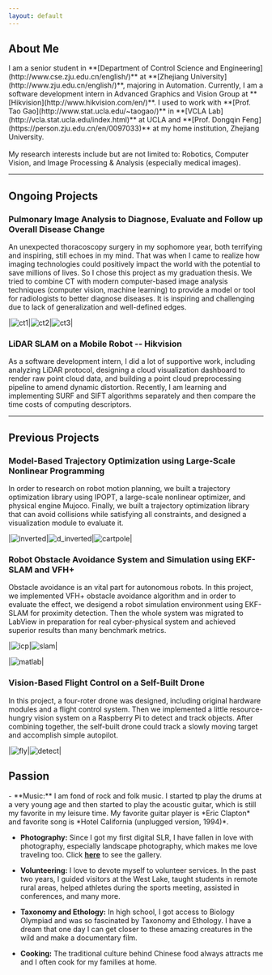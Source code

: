 ```yaml
---
layout: default
---
```


<h2 id="about">About Me </h2>
I am a senior student in **[Department of Control Science and Engineering](http://www.cse.zju.edu.cn/english/)** at **[Zhejiang University](http://www.zju.edu.cn/english/)**, majoring in Automation. Currently, I am a software development intern in Advanced Graphics and Vision Group at **[Hikvision](http://www.hikvision.com/en/)**. I used to work with **[Prof. Tao Gao](http://www.stat.ucla.edu/~taogao/)** in **[VCLA Lab](http://vcla.stat.ucla.edu/index.html)** at UCLA and **[Prof. Dongqin Feng](https://person.zju.edu.cn/en/0097033)** at my home institution, Zhejiang University.
<br> <br>
My research interests include but are not limited to: Robotics, Computer Vision, and Image Processing & Analysis (especially medical images).

---

<h2 id="ongoing">Ongoing Projects </h2>

<h3>Pulmonary Image Analysis to Diagnose, Evaluate and Follow up Overall Disease Change</h3>
An unexpected thoracoscopy surgery in my sophomore year, both terrifying and inspiring, still echoes in my mind. That was when I came to realize how imaging technologies could positively impact the world with the potential to save millions of lives. So I chose this project as my graduation thesis. We tried to combine CT with modern computer-based image analysis techniques (computer vision, machine learning) to provide a model or tool for radiologists to better diagnose diseases. It is inspiring and challenging due to lack of generalization and well-defined edges.

|![ct1](../assets/img/ct1.png)|![ct2](../assets/img/ct2.png)|![ct3](../assets/img/ct3.png)|

<h3>LiDAR SLAM on a Mobile Robot -- Hikvision</h3>
As a software development intern, I did a lot of supportive work, including analyzing LiDAR protocol, designing a cloud visualization dashboard to render raw point cloud data, and building a point cloud preprocessing pipeline to amend dynamic distortion. Recently, I am learning and implementing SURF and SIFT algorithms separately and then compare the time costs of computing descriptors. 

---


<h2 id="previous">Previous Projects </h2>
<h3>Model-Based Trajectory Optimization using Large-Scale Nonlinear Programming </h3>
In order to research on robot motion planning, we built a trajectory optimization library using IPOPT, a large-scale nonlinear optimizer, and physical engine Mujoco. Finally, we built a trajectory optimization library that can avoid collisions while satisfying all constraints, and designed a visualization module to evaluate it.

|![inverted](../assets/img/inverted.gif)|![d_inverted](../assets/img/d_inverted.gif)|![cartpole](../assets/img/cartpole.gif)|


<h3>Robot Obstacle Avoidance System and Simulation using EKF-SLAM and VFH+ </h3>
Obstacle avoidance is an vital part for autonomous robots. In this project, we implemented VFH+ obstacle avoidance algorithm and in order to evaluate the effect, we desigend a robot simulation environment using EKF-SLAM for proximity detection. Then the whole system was migrated to LabView in preparation for real cyber-physical system and achieved superior results than many benchmark metrics.

|![icp](../assets/img/icp.gif)|![slam](../assets/img/slam.gif)|

|![matlab](../assets/img/matlab.jpg)|


<h3>Vision-Based Flight Control on a Self-Built Drone </h3>
In this project, a four-roter drone was designed, including original hardware modules and a flight control system. Then we implemented a little resource-hungry vision system on a Raspberry Pi to detect and track objects. After combining together, the self-built drone could track a slowly moving target and accomplish simple autopilot.

|![fly](../assets/img/fly.gif)|![detect](../assets/img/detect.gif)|


<h2 id="interest">Passion </h2>
- **Music:**
I am fond of rock and folk music. I started tp play the drums at a very young age and then started to play the acoustic guitar, which is still my favorite in my leisure time. My favorite guitar player is *Eric Clapton* and favorite song is *Hotel California (unplugged version, 1994)*.

- **Photography:**
Since I got my first digital SLR, I have fallen in love with photography, especially landscape photography, which makes me love traveling too. Click **[here](./gallery.html)** to see the gallery.

- **Volunteering:**
I love to devote myself to volunteer services. In the past two years, I guided visitors at the West Lake, taught students in remote rural areas, helped athletes during the sports meeting, assisted in conferences, and many more.

- **Taxonomy and Ethology:**
In high school, I got access to Biology Olympiad and was so fascinated by Taxonomy and Ethology. I have a dream that one day I can get closer to these amazing creatures in the wild and make a documentary film.

- **Cooking:**
The traditional culture behind Chinese food always attracts me and I often cook for my families at home.
